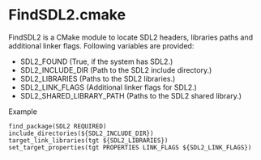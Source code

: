 FindSDL2.cmake
==============

FindSDL2 is a CMake module to locate SDL2 headers, libraries paths and additional linker flags. Following variables are provided:

  * SDL2_FOUND (True, if the system has SDL2.)
  * SDL2_INCLUDE_DIR (Path to the SDL2 include directory.)
  * SDL2_LIBRARIES (Paths to the SDL2 libraries.)
  * SDL2_LINK_FLAGS (Additional linker flags for SDL2.)
  * SDL2_SHARED_LIBRARY_PATH (Paths to the SDL2 shared library.)

Example

    find_package(SDL2 REQUIRED)
    include_directories(${SDL2_INCLUDE_DIR})
    target_link_libraries(tgt ${SDL2_LIBRARIES})
    set_target_properties(tgt PROPERTIES LINK_FLAGS ${SDL2_LINK_FLAGS})
